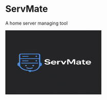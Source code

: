 # ServMate
A home server managing tool

<img src="https://raw.githubusercontent.com/zhiftyDK/ServMate/refs/heads/main/logo.png" alt="Alt Text" width="300" height="200">